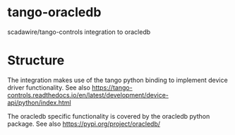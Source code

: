 # tango-oracledb

scadawire/tango-controls integration to oracledb

# Structure

The integration makes use of the tango python binding to implement device driver functionality.
See also https://tango-controls.readthedocs.io/en/latest/development/device-api/python/index.html

The oracledb specific functionality is covered by the oracledb python package.
See also https://pypi.org/project/oracledb/
